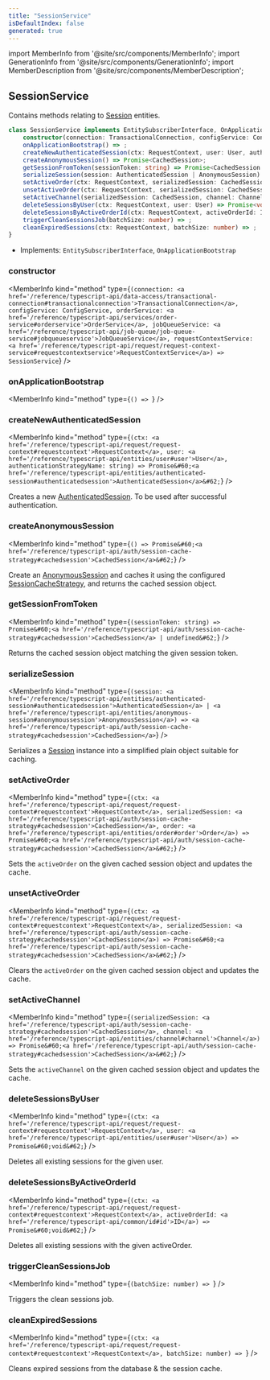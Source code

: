 ```yaml
---
title: "SessionService"
isDefaultIndex: false
generated: true
---
```

<!-- This file was generated from the Vendure source. Do not modify. Instead, re-run the "docs:build" script -->
import MemberInfo from '@site/src/components/MemberInfo';
import GenerationInfo from '@site/src/components/GenerationInfo';
import MemberDescription from '@site/src/components/MemberDescription';


## SessionService

<GenerationInfo sourceFile="packages/core/src/service/services/session.service.ts" sourceLine="31" packageName="@vendure/core" />

Contains methods relating to <a href='/reference/typescript-api/entities/session#session'>Session</a> entities.

```ts title="Signature"
class SessionService implements EntitySubscriberInterface, OnApplicationBootstrap {
    constructor(connection: TransactionalConnection, configService: ConfigService, orderService: OrderService, jobQueueService: JobQueueService, requestContextService: RequestContextService)
    onApplicationBootstrap() => ;
    createNewAuthenticatedSession(ctx: RequestContext, user: User, authenticationStrategyName: string) => Promise<AuthenticatedSession>;
    createAnonymousSession() => Promise<CachedSession>;
    getSessionFromToken(sessionToken: string) => Promise<CachedSession | undefined>;
    serializeSession(session: AuthenticatedSession | AnonymousSession) => CachedSession;
    setActiveOrder(ctx: RequestContext, serializedSession: CachedSession, order: Order) => Promise<CachedSession>;
    unsetActiveOrder(ctx: RequestContext, serializedSession: CachedSession) => Promise<CachedSession>;
    setActiveChannel(serializedSession: CachedSession, channel: Channel) => Promise<CachedSession>;
    deleteSessionsByUser(ctx: RequestContext, user: User) => Promise<void>;
    deleteSessionsByActiveOrderId(ctx: RequestContext, activeOrderId: ID) => Promise<void>;
    triggerCleanSessionsJob(batchSize: number) => ;
    cleanExpiredSessions(ctx: RequestContext, batchSize: number) => ;
}
```
* Implements: <code>EntitySubscriberInterface</code>, <code>OnApplicationBootstrap</code>



<div className="members-wrapper">

### constructor

<MemberInfo kind="method" type={`(connection: <a href='/reference/typescript-api/data-access/transactional-connection#transactionalconnection'>TransactionalConnection</a>, configService: ConfigService, orderService: <a href='/reference/typescript-api/services/order-service#orderservice'>OrderService</a>, jobQueueService: <a href='/reference/typescript-api/job-queue/job-queue-service#jobqueueservice'>JobQueueService</a>, requestContextService: <a href='/reference/typescript-api/request/request-context-service#requestcontextservice'>RequestContextService</a>) => SessionService`}   />


### onApplicationBootstrap

<MemberInfo kind="method" type={`() => `}   />


### createNewAuthenticatedSession

<MemberInfo kind="method" type={`(ctx: <a href='/reference/typescript-api/request/request-context#requestcontext'>RequestContext</a>, user: <a href='/reference/typescript-api/entities/user#user'>User</a>, authenticationStrategyName: string) => Promise&#60;<a href='/reference/typescript-api/entities/authenticated-session#authenticatedsession'>AuthenticatedSession</a>&#62;`}   />

Creates a new <a href='/reference/typescript-api/entities/authenticated-session#authenticatedsession'>AuthenticatedSession</a>. To be used after successful authentication.
### createAnonymousSession

<MemberInfo kind="method" type={`() => Promise&#60;<a href='/reference/typescript-api/auth/session-cache-strategy#cachedsession'>CachedSession</a>&#62;`}   />

Create an <a href='/reference/typescript-api/entities/anonymous-session#anonymoussession'>AnonymousSession</a> and caches it using the configured <a href='/reference/typescript-api/auth/session-cache-strategy#sessioncachestrategy'>SessionCacheStrategy</a>,
and returns the cached session object.
### getSessionFromToken

<MemberInfo kind="method" type={`(sessionToken: string) => Promise&#60;<a href='/reference/typescript-api/auth/session-cache-strategy#cachedsession'>CachedSession</a> | undefined&#62;`}   />

Returns the cached session object matching the given session token.
### serializeSession

<MemberInfo kind="method" type={`(session: <a href='/reference/typescript-api/entities/authenticated-session#authenticatedsession'>AuthenticatedSession</a> | <a href='/reference/typescript-api/entities/anonymous-session#anonymoussession'>AnonymousSession</a>) => <a href='/reference/typescript-api/auth/session-cache-strategy#cachedsession'>CachedSession</a>`}   />

Serializes a <a href='/reference/typescript-api/entities/session#session'>Session</a> instance into a simplified plain object suitable for caching.
### setActiveOrder

<MemberInfo kind="method" type={`(ctx: <a href='/reference/typescript-api/request/request-context#requestcontext'>RequestContext</a>, serializedSession: <a href='/reference/typescript-api/auth/session-cache-strategy#cachedsession'>CachedSession</a>, order: <a href='/reference/typescript-api/entities/order#order'>Order</a>) => Promise&#60;<a href='/reference/typescript-api/auth/session-cache-strategy#cachedsession'>CachedSession</a>&#62;`}   />

Sets the `activeOrder` on the given cached session object and updates the cache.
### unsetActiveOrder

<MemberInfo kind="method" type={`(ctx: <a href='/reference/typescript-api/request/request-context#requestcontext'>RequestContext</a>, serializedSession: <a href='/reference/typescript-api/auth/session-cache-strategy#cachedsession'>CachedSession</a>) => Promise&#60;<a href='/reference/typescript-api/auth/session-cache-strategy#cachedsession'>CachedSession</a>&#62;`}   />

Clears the `activeOrder` on the given cached session object and updates the cache.
### setActiveChannel

<MemberInfo kind="method" type={`(serializedSession: <a href='/reference/typescript-api/auth/session-cache-strategy#cachedsession'>CachedSession</a>, channel: <a href='/reference/typescript-api/entities/channel#channel'>Channel</a>) => Promise&#60;<a href='/reference/typescript-api/auth/session-cache-strategy#cachedsession'>CachedSession</a>&#62;`}   />

Sets the `activeChannel` on the given cached session object and updates the cache.
### deleteSessionsByUser

<MemberInfo kind="method" type={`(ctx: <a href='/reference/typescript-api/request/request-context#requestcontext'>RequestContext</a>, user: <a href='/reference/typescript-api/entities/user#user'>User</a>) => Promise&#60;void&#62;`}   />

Deletes all existing sessions for the given user.
### deleteSessionsByActiveOrderId

<MemberInfo kind="method" type={`(ctx: <a href='/reference/typescript-api/request/request-context#requestcontext'>RequestContext</a>, activeOrderId: <a href='/reference/typescript-api/common/id#id'>ID</a>) => Promise&#60;void&#62;`}   />

Deletes all existing sessions with the given activeOrder.
### triggerCleanSessionsJob

<MemberInfo kind="method" type={`(batchSize: number) => `}   />

Triggers the clean sessions job.
### cleanExpiredSessions

<MemberInfo kind="method" type={`(ctx: <a href='/reference/typescript-api/request/request-context#requestcontext'>RequestContext</a>, batchSize: number) => `}   />

Cleans expired sessions from the database & the session cache.


</div>
